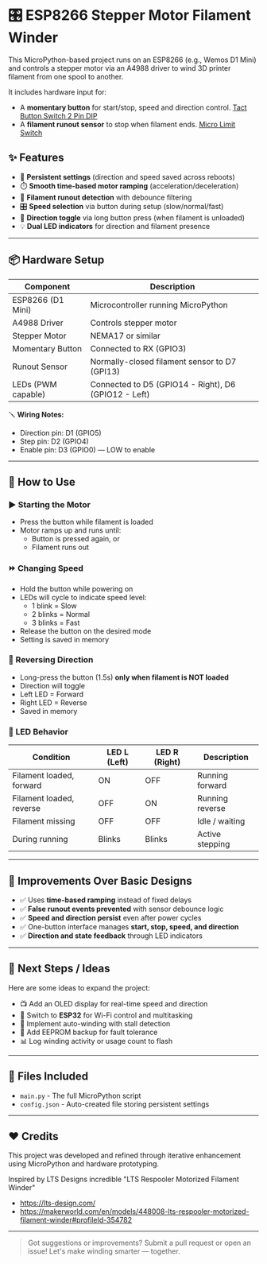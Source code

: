 # 🎛️ ESP8266 Stepper Motor Filament Winder

This MicroPython-based project runs on an ESP8266 (e.g., Wemos D1 Mini) and controls a stepper motor via an A4988 driver to wind 3D printer filament from one spool to another.

It includes hardware input for:
- A **momentary button** for start/stop, speed and direction control. [Tact Button Switch 2 Pin DIP](https://amzn.eu/d/8XbbaUR)
- A **filament runout sensor** to stop when filament ends. [Micro Limit Switch](https://amzn.eu/d/gJHNqDW)

## ✨ Features

- 🧠 **Persistent settings** (direction and speed saved across reboots)
- ⏱️ **Smooth time-based motor ramping** (acceleration/deceleration)
- 🧵 **Filament runout detection** with debounce filtering
- 🎛️ **Speed selection** via button during setup (slow/normal/fast)
- 🔁 **Direction toggle** via long button press (when filament is unloaded)
- 💡 **Dual LED indicators** for direction and filament presence

---

## 📦 Hardware Setup

| Component            | Description                        |
|---------------------|------------------------------------|
| ESP8266 (D1 Mini)    | Microcontroller running MicroPython |
| A4988 Driver        | Controls stepper motor             |
| Stepper Motor       | NEMA17 or similar                  |
| Momentary Button    | Connected to RX (GPIO3)          |
| Runout Sensor       | Normally-closed filament sensor to D7 (GPI13) |
| LEDs (PWM capable)  | Connected to D5 (GPIO14 - Right), D6 (GPIO12 - Left) |

🪛 **Wiring Notes:**
- Direction pin: D1 (GPIO5)
- Step pin: D2 (GPIO4)
- Enable pin: D3 (GPIO0) — LOW to enable

---

## 🔧 How to Use

### ▶️ Starting the Motor
- Press the button while filament is loaded
- Motor ramps up and runs until:
  - Button is pressed again, or
  - Filament runs out

### ⏩ Changing Speed
- Hold the button while powering on
- LEDs will cycle to indicate speed level:
  - 1 blink = Slow
  - 2 blinks = Normal
  - 3 blinks = Fast
- Release the button on the desired mode
- Setting is saved in memory

### 🔁 Reversing Direction
- Long-press the button (1.5s) **only when filament is NOT loaded**
- Direction will toggle
- Left LED = Forward
- Right LED = Reverse
- Saved in memory

### 🔦 LED Behavior

| Condition                | LED L (Left) | LED R (Right) | Description         |
|-------------------------|--------------|----------------|---------------------|
| Filament loaded, forward | ON           | OFF           | Running forward     |
| Filament loaded, reverse | OFF          | ON            | Running reverse     |
| Filament missing         | OFF          | OFF           | Idle / waiting      |
| During running           | Blinks       | Blinks        | Active stepping     |

---

## 🧠 Improvements Over Basic Designs

- ✅ Uses **time-based ramping** instead of fixed delays
- ✅ **False runout events prevented** with sensor debounce logic
- ✅ **Speed and direction persist** even after power cycles
- ✅ One-button interface manages **start, stop, speed, and direction**
- ✅ **Direction and state feedback** through LED indicators

---

## 🚧 Next Steps / Ideas

Here are some ideas to expand the project:
- 📺 Add an OLED display for real-time speed and direction
- 📶 Switch to **ESP32** for Wi-Fi control and multitasking
- 🔁 Implement auto-winding with stall detection
- 🧠 Add EEPROM backup for fault tolerance
- 📊 Log winding activity or usage count to flash

---

## 📁 Files Included

- `main.py` - The full MicroPython script
- `config.json` - Auto-created file storing persistent settings

---

## ❤️ Credits

This project was developed and refined through iterative enhancement using MicroPython and hardware prototyping.

Inspired by LTS Designs incredible "LTS Respooler Motorized Filament Winder"
- https://lts-design.com/
- https://makerworld.com/en/models/448008-lts-respooler-motorized-filament-winder#profileId-354782

---

> Got suggestions or improvements? Submit a pull request or open an issue! Let's make winding smarter — together.
